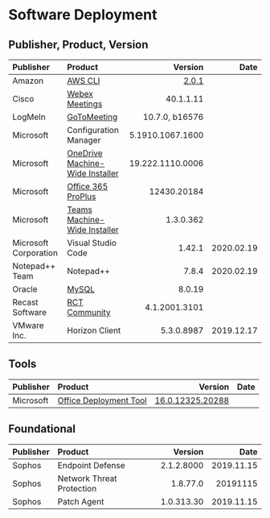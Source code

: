 <!DOCTYPE html>
<html>

<head>
  <meta charset="utf-8">
  <meta name="viewport" content="width=device-width, initial-scale=1.0">
  <title>Software Deployment</title>
  <link rel="stylesheet" href="https://stackedit.io/style.css" />
</head>

<body class="stackedit">
  <div class="stackedit__html"><h1 id="software-deployment">Software Deployment</h1>
<h2 id="publisher-product-version">Publisher, Product, Version</h2>

<table>
<thead>
<tr>
<th align="left">Publisher</th>
<th align="left">Product</th>
<th align="right">Version</th>
<th align="right">Date</th>
</tr>
</thead>
<tbody>
<tr>
<td align="left">Amazon</td>
<td align="left"><a href="https://docs.aws.amazon.com/cli/latest/userguide/install-cliv2-windows.html">AWS CLI</a></td>
<td align="right"><a href="https://awscli.amazonaws.com/AWSCLIV2.msi">2.0.1</a></td>
<td align="right"></td>
</tr>
<tr>
<td align="left">Cisco</td>
<td align="left"><a href="https://help.webex.com/en-us/n0mq1ae/Latest-Updates-Overview-for-Cisco-Webex-Meetings">Webex Meetings</a></td>
<td align="right">40.1.1.11</td>
<td align="right"></td>
</tr>
<tr>
<td align="left">LogMeIn</td>
<td align="left"><a href="https://support.goto.com/meeting/help/install-via-msi-windows-g2m010013#">GoToMeeting</a></td>
<td align="right">10.7.0, b16576</td>
<td align="right"></td>
</tr>
<tr>
<td align="left">Microsoft</td>
<td align="left">Configuration Manager</td>
<td align="right">5.1910.1067.1600</td>
<td align="right"></td>
</tr>
<tr>
<td align="left">Microsoft</td>
<td align="left"><a href="https://support.office.com/en-us/article/onedrive-release-notes-845dcf18-f921-435e-bf28-4e24b95e5fc0?ui=en-US&amp;rs=en-US&amp;ad=US">OneDrive Machine-Wide Installer</a></td>
<td align="right">19.222.1110.0006</td>
<td align="right"></td>
</tr>
<tr>
<td align="left">Microsoft</td>
<td align="left"><a href="https://docs.microsoft.com/en-us/officeupdates/update-history-office365-proplus-by-date">Office 365 ProPlus</a></td>
<td align="right">12430.20184</td>
<td align="right"></td>
</tr>
<tr>
<td align="left">Microsoft</td>
<td align="left"><a href="https://docs.microsoft.com/en-us/MicrosoftTeams/msi-deployment">Teams Machine-Wide Installer</a></td>
<td align="right">1.3.0.362</td>
<td align="right"></td>
</tr>
<tr>
<td align="left">Microsoft Corporation</td>
<td align="left">Visual Studio Code</td>
<td align="right">1.42.1</td>
<td align="right">2020.02.19</td>
</tr>
<tr>
<td align="left">Notepad++ Team</td>
<td align="left">Notepad++</td>
<td align="right">7.8.4</td>
<td align="right">2020.02.19</td>
</tr>
<tr>
<td align="left">Oracle</td>
<td align="left"><a href="https://dev.mysql.com/doc/relnotes/workbench/en/news-8-0.html">MySQL</a></td>
<td align="right">8.0.19</td>
<td align="right"></td>
</tr>
<tr>
<td align="left">Recast Software</td>
<td align="left"><a href="https://www.recastsoftware.com/?utm_source=Blog&amp;utm_medium=Blog&amp;utm_campaign=Blog#formarea">RCT Community</a></td>
<td align="right">4.1.2001.3101</td>
<td align="right"></td>
</tr>
<tr>
<td align="left">VMware Inc.</td>
<td align="left">Horizon Client</td>
<td align="right">5.3.0.8987</td>
<td align="right">2019.12.17</td>
</tr>
</tbody>
</table><h2 id="tools">Tools</h2>

<table>
<thead>
<tr>
<th align="left">Publisher</th>
<th align="left">Product</th>
<th align="right">Version</th>
<th align="right">Date</th>
</tr>
</thead>
<tbody>
<tr>
<td align="left">Microsoft</td>
<td align="left"><a href="https://www.microsoft.com/en-us/download/details.aspx?id=49117">Office Deployment Tool</a></td>
<td align="right"><a href="https://www.microsoft.com/en-us/download/confirmation.aspx?id=49117">16.0.12325.20288</a></td>
<td align="right"></td>
</tr>
</tbody>
</table><h2 id="foundational">Foundational</h2>

<table>
<thead>
<tr>
<th align="left">Publisher</th>
<th align="left">Product</th>
<th align="right">Version</th>
<th align="right">Date</th>
</tr>
</thead>
<tbody>
<tr>
<td align="left">Sophos</td>
<td align="left">Endpoint Defense</td>
<td align="right">2.1.2.8000</td>
<td align="right">2019.11.15</td>
</tr>
<tr>
<td align="left">Sophos</td>
<td align="left">Network Threat Protection</td>
<td align="right">1.8.77.0</td>
<td align="right">20191115</td>
</tr>
<tr>
<td align="left">Sophos</td>
<td align="left">Patch Agent</td>
<td align="right">1.0.313.30</td>
<td align="right">2019.11.15</td>
</tr>
</tbody>
</table></div>
</body>

</html>
